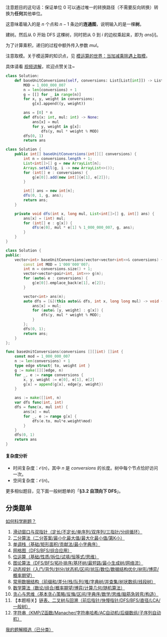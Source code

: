 注意题目的这句话：保证单位 $0$ 可以通过唯一的转换路径（不需要反向转换）转换为**任何**其他单位。

这意味着输入的是 $n$ 个点和 $n-1$ 条边的**连通图**，说明输入的是一棵**树**。

建树。然后从 $0$ 开始 DFS 这棵树，同时把从 $0$ 到 $i$ 的边权乘起来，即为 $\textit{ans}[i]$。

为了计算乘积，递归的过程中额外传入参数 $\textit{mul}$。

注意取模。关于模运算的知识点，见 [模运算的世界：当加减乘除遇上取模](https://leetcode.cn/circle/discuss/mDfnkW/)。

具体请看 [视频讲解](https://www.bilibili.com/video/BV1J2jAziENo/?t=2m21s)，欢迎点赞关注~

```py [sol-Python3]
class Solution:
    def baseUnitConversions(self, conversions: List[List[int]]) -> List[int]:
        MOD = 1_000_000_007
        n = len(conversions) + 1
        g = [[] for _ in range(n)]
        for x, y, weight in conversions:
            g[x].append((y, weight))

        ans = [0] * n
        def dfs(x: int, mul: int) -> None:
            ans[x] = mul
            for y, weight in g[x]:
                dfs(y, mul * weight % MOD)
        dfs(0, 1)
        return ans
```

```java [sol-Java]
class Solution {
    public int[] baseUnitConversions(int[][] conversions) {
        int n = conversions.length + 1;
        List<int[]>[] g = new ArrayList[n];
        Arrays.setAll(g, i -> new ArrayList<>());
        for (int[] e : conversions) {
            g[e[0]].add(new int[]{e[1], e[2]});
        }

        int[] ans = new int[n];
        dfs(0, 1, g, ans);
        return ans;
    }

    private void dfs(int x, long mul, List<int[]>[] g, int[] ans) {
        ans[x] = (int) mul;
        for (int[] e : g[x]) {
            dfs(e[0], mul * e[1] % 1_000_000_007, g, ans);
        }
    }
}
```

```cpp [sol-C++]
class Solution {
public:
    vector<int> baseUnitConversions(vector<vector<int>>& conversions) {
        const int MOD = 1'000'000'007;
        int n = conversions.size() + 1;
        vector<vector<pair<int, int>>> g(n);
        for (auto& e : conversions) {
            g[e[0]].emplace_back(e[1], e[2]);
        }

        vector<int> ans(n);
        auto dfs = [&](this auto&& dfs, int x, long long mul) -> void {
            ans[x] = mul;
            for (auto& [y, weight] : g[x]) {
                dfs(y, mul * weight % MOD);
            }
        };
        dfs(0, 1);
        return ans;
    }
};
```

```go [sol-Go]
func baseUnitConversions(conversions [][]int) []int {
	const mod = 1_000_000_007
	n := len(conversions) + 1
	type edge struct{ to, weight int }
	g := make([][]edge, n)
	for _, e := range conversions {
		x, y, weight := e[0], e[1], e[2]
		g[x] = append(g[x], edge{y, weight})
	}

	ans := make([]int, n)
	var dfs func(int, int)
	dfs = func(x, mul int) {
		ans[x] = mul
		for _, e := range g[x] {
			dfs(e.to, mul*e.weight%mod)
		}
	}
	dfs(0, 1)
	return ans
}
```

#### 复杂度分析

- 时间复杂度：$\mathcal{O}(n)$，其中 $n$ 是 $\textit{conversions}$ 的长度。树中每个节点恰好访问一次。
- 空间复杂度：$\mathcal{O}(n)$。

更多相似题目，见下面一般树题单的「**§3.2 自顶向下 DFS**」。

## 分类题单

[如何科学刷题？](https://leetcode.cn/circle/discuss/RvFUtj/)

1. [滑动窗口与双指针（定长/不定长/单序列/双序列/三指针/分组循环）](https://leetcode.cn/circle/discuss/0viNMK/)
2. [二分算法（二分答案/最小化最大值/最大化最小值/第K小）](https://leetcode.cn/circle/discuss/SqopEo/)
3. [单调栈（基础/矩形面积/贡献法/最小字典序）](https://leetcode.cn/circle/discuss/9oZFK9/)
4. [网格图（DFS/BFS/综合应用）](https://leetcode.cn/circle/discuss/YiXPXW/)
5. [位运算（基础/性质/拆位/试填/恒等式/思维）](https://leetcode.cn/circle/discuss/dHn9Vk/)
6. [图论算法（DFS/BFS/拓扑排序/基环树/最短路/最小生成树/网络流）](https://leetcode.cn/circle/discuss/01LUak/)
7. [动态规划（入门/背包/划分/状态机/区间/状压/数位/数据结构优化/树形/博弈/概率期望）](https://leetcode.cn/circle/discuss/tXLS3i/)
8. [常用数据结构（前缀和/差分/栈/队列/堆/字典树/并查集/树状数组/线段树）](https://leetcode.cn/circle/discuss/mOr1u6/)
9. [数学算法（数论/组合/概率期望/博弈/计算几何/随机算法）](https://leetcode.cn/circle/discuss/IYT3ss/)
10. [贪心与思维（基本贪心策略/反悔/区间/字典序/数学/思维/脑筋急转弯/构造）](https://leetcode.cn/circle/discuss/g6KTKL/)
11. 【本题相关】[链表、二叉树与回溯（前后指针/快慢指针/DFS/BFS/直径/LCA/一般树）](https://leetcode.cn/circle/discuss/K0n2gO/)
12. [字符串（KMP/Z函数/Manacher/字符串哈希/AC自动机/后缀数组/子序列自动机）](https://leetcode.cn/circle/discuss/SJFwQI/)

[我的题解精选（已分类）](https://github.com/EndlessCheng/codeforces-go/blob/master/leetcode/SOLUTIONS.md)
